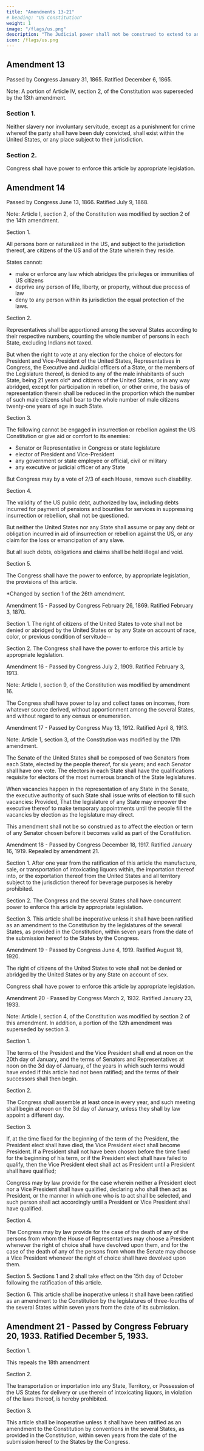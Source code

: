 ```yaml
---
title: "Amendments 13-21"
# heading: "US Constitution"
weight: 1
image: "/flags/us.png"
description: "The Judicial power shall not be construed to extend to any suit in law or equity, commenced or prosecuted against one of the US by Citizens of another State, or by Citizens of any Foreign State"
icon: /flags/us.png
---
```



## Amendment 13

Passed by Congress January 31, 1865. Ratified December 6, 1865.

Note: A portion of Article IV, section 2, of the Constitution was superseded by the 13th amendment.

### Section 1.

Neither slavery nor involuntary servitude, except as a punishment for crime whereof the party shall have been duly convicted, shall exist within the United States, or any place subject to their jurisdiction.

### Section 2.

Congress shall have power to enforce this article by appropriate legislation.


## Amendment 14

Passed by Congress June 13, 1866. Ratified July 9, 1868.

Note: Article I, section 2, of the Constitution was modified by section 2 of the 14th amendment.

Section 1.

All persons born or naturalized in the US, and subject to the jurisdiction thereof, are citizens of the US and of the State wherein they reside. 

States cannot:
- make or enforce any law which abridges the privileges or immunities of US citizens
- deprive any person of life, liberty, or property, without due process of law
- deny to any person within its jurisdiction the equal protection of the laws.


Section 2.

Representatives shall be apportioned among the several States according to their respective numbers, counting the whole number of persons in each State, excluding Indians not taxed. 

But when the right to vote at any election for the choice of electors for President and Vice-President of the United States, Representatives in Congress, the Executive and Judicial officers of a State, or the members of the Legislature thereof, is denied to any of the male inhabitants of such State, being 21 years old* and citizens of the United States, or in any way abridged, except for participation in rebellion, or other crime, the basis of representation therein shall be reduced in the proportion which the number of such male citizens shall bear to the whole number of male citizens twenty-one years of age in such State.

Section 3.

The following cannot be engaged in insurrection or rebellion against the US Constitution or give aid or comfort to its enemies:
- Senator or Representative in Congress or state legislature
- elector of President and Vice-President
- any government or state employee or official, civil or military
- any executive or judicial officer of any State

But Congress may by a vote of 2/3 of each House, remove such disability.

Section 4.

The validity of the US public debt, authorized by law, including debts incurred for payment of pensions and bounties for services in suppressing insurrection or rebellion, shall not be questioned. 

But neither the United States nor any State shall assume or pay any debt or obligation incurred in aid of insurrection or rebellion against the US, or any claim for the loss or emancipation of any slave. 

But all such debts, obligations and claims shall be held illegal and void.

Section 5.

The Congress shall have the power to enforce, by appropriate legislation, the provisions of this article.


*Changed by section 1 of the 26th amendment.


Amendment 15 - Passed by Congress February 26, 1869. Ratified February 3, 1870.

Section 1.
The right of citizens of the United States to vote shall not be denied or abridged by the United States or by any State on account of race, color, or previous condition of servitude--

Section 2.
The Congress shall have the power to enforce this article by appropriate legislation.

Amendment 16 - Passed by Congress July 2, 1909. Ratified February 3, 1913.

Note: Article I, section 9, of the Constitution was modified by amendment 16.

The Congress shall have power to lay and collect taxes on incomes, from whatever source derived, without apportionment among the several States, and without regard to any census or enumeration.


Amendment 17 - Passed by Congress May 13, 1912. Ratified April 8, 1913.

Note: Article 1, section 3, of the Constitution was modified by the 17th amendment.

The Senate of the United States shall be composed of two Senators from each State, elected by the people thereof, for six years; and each Senator shall have one vote. The electors in each State shall have the qualifications requisite for electors of the most numerous branch of the State legislatures.

When vacancies happen in the representation of any State in the Senate, the executive authority of such State shall issue writs of election to fill such vacancies: Provided, That the legislature of any State may empower the executive thereof to make temporary appointments until the people fill the vacancies by election as the legislature may direct.

This amendment shall not be so construed as to affect the election or term of any Senator chosen before it becomes valid as part of the Constitution.


Amendment 18 - Passed by Congress December 18, 1917. Ratified January 16, 1919. Repealed by amendment 21.

Section 1.
After one year from the ratification of this article the manufacture, sale, or transportation of intoxicating liquors within, the importation thereof into, or the exportation thereof from the United States and all territory subject to the jurisdiction thereof for beverage purposes is hereby prohibited.

Section 2.
The Congress and the several States shall have concurrent power to enforce this article by appropriate legislation.

Section 3.
This article shall be inoperative unless it shall have been ratified as an amendment to the Constitution by the legislatures of the several States, as provided in the Constitution, within seven years from the date of the submission hereof to the States by the Congress.


Amendment 19 - Passed by Congress June 4, 1919. Ratified August 18, 1920.

The right of citizens of the United States to vote shall not be denied or abridged by the United States or by any State on account of sex.

Congress shall have power to enforce this article by appropriate legislation.


Amendment 20 - Passed by Congress March 2, 1932. Ratified January 23, 1933.

Note: Article I, section 4, of the Constitution was modified by section 2 of this amendment. In addition, a portion of the 12th amendment was superseded by section 3.

Section 1.

The terms of the President and the Vice President shall end at noon on the 20th day of January, and the terms of Senators and Representatives at noon on the 3d day of January, of the years in which such terms would have ended if this article had not been ratified; and the terms of their successors shall then begin.

Section 2.

The Congress shall assemble at least once in every year, and such meeting shall begin at noon on the 3d day of January, unless they shall by law appoint a different day.

Section 3.

If, at the time fixed for the beginning of the term of the President, the President elect shall have died, the Vice President elect shall become President. If a President shall not have been chosen before the time fixed for the beginning of his term, or if the President elect shall have failed to qualify, then the Vice President elect shall act as President until a President shall have qualified; 

Congress may by law provide for the case wherein neither a President elect nor a Vice President shall have qualified, declaring who shall then act as President, or the manner in which one who is to act shall be selected, and such person shall act accordingly until a President or Vice President shall have qualified.

Section 4.

The Congress may by law provide for the case of the death of any of the persons from whom the House of Representatives may choose a President whenever the right of choice shall have devolved upon them, and for the case of the death of any of the persons from whom the Senate may choose a Vice President whenever the right of choice shall have devolved upon them.

Section 5.
Sections 1 and 2 shall take effect on the 15th day of October following the ratification of this article.

Section 6.
This article shall be inoperative unless it shall have been ratified as an amendment to the Constitution by the legislatures of three-fourths of the several States within seven years from the date of its submission.


## Amendment 21 - Passed by Congress February 20, 1933. Ratified December 5, 1933.

Section 1.

This repeals the 18th amendment

Section 2.

The transportation or importation into any State, Territory, or Possession of the US States for delivery or use therein of intoxicating liquors, in violation of the laws thereof, is hereby prohibited.

Section 3.

This article shall be inoperative unless it shall have been ratified as an amendment to the Constitution by conventions in the several States, as provided in the Constitution, within seven years from the date of the submission hereof to the States by the Congress.


